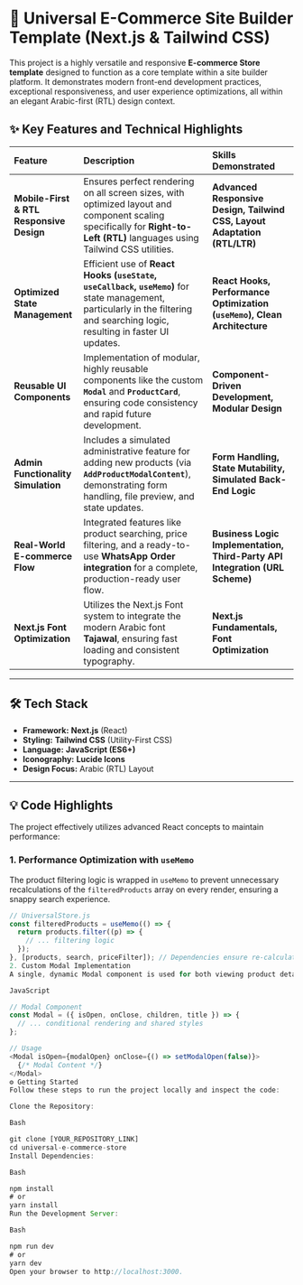# 🚀 Universal E-Commerce Site Builder Template (Next.js & Tailwind CSS)

This project is a highly versatile and responsive **E-commerce Store template** designed to function as a core template within a site builder platform. It demonstrates modern front-end development practices, exceptional responsiveness, and user experience optimizations, all within an elegant Arabic-first (RTL) design context.

## ✨ Key Features and Technical Highlights

| Feature | Description | Skills Demonstrated |
| :--- | :--- | :--- |
| **Mobile-First & RTL Responsive Design** | Ensures perfect rendering on all screen sizes, with optimized layout and component scaling specifically for **Right-to-Left (RTL)** languages using Tailwind CSS utilities. | **Advanced Responsive Design, Tailwind CSS, Layout Adaptation (RTL/LTR)** |
| **Optimized State Management** | Efficient use of **React Hooks (`useState`, `useCallback`, `useMemo`)** for state management, particularly in the filtering and searching logic, resulting in faster UI updates. | **React Hooks, Performance Optimization (`useMemo`), Clean Architecture** |
| **Reusable UI Components** | Implementation of modular, highly reusable components like the custom **`Modal`** and **`ProductCard`**, ensuring code consistency and rapid future development. | **Component-Driven Development, Modular Design** |
| **Admin Functionality Simulation** | Includes a simulated administrative feature for adding new products (via **`AddProductModalContent`**), demonstrating form handling, file preview, and state updates. | **Form Handling, State Mutability, Simulated Back-End Logic** |
| **Real-World E-commerce Flow** | Integrated features like product searching, price filtering, and a ready-to-use **WhatsApp Order integration** for a complete, production-ready user flow. | **Business Logic Implementation, Third-Party API Integration (URL Scheme)** |
| **Next.js Font Optimization** | Utilizes the Next.js Font system to integrate the modern Arabic font **Tajawal**, ensuring fast loading and consistent typography. | **Next.js Fundamentals, Font Optimization** |

***

## 🛠️ Tech Stack

* **Framework:** **Next.js** (React)
* **Styling:** **Tailwind CSS** (Utility-First CSS)
* **Language:** **JavaScript (ES6+)**
* **Iconography:** **Lucide Icons**
* **Design Focus:** Arabic (RTL) Layout

***

## 💡 Code Highlights

The project effectively utilizes advanced React concepts to maintain performance:

### 1. Performance Optimization with `useMemo`

The product filtering logic is wrapped in `useMemo` to prevent unnecessary recalculations of the `filteredProducts` array on every render, ensuring a snappy search experience.

```javascript
// UniversalStore.js
const filteredProducts = useMemo(() => {
  return products.filter((p) => {
    // ... filtering logic
  });
}, [products, search, priceFilter]); // Dependencies ensure re-calculation only when necessary
2. Custom Modal Implementation
A single, dynamic Modal component is used for both viewing product details and adding new items, significantly reducing boilerplate code and improving maintainability.

JavaScript

// Modal Component
const Modal = ({ isOpen, onClose, children, title }) => {
  // ... conditional rendering and shared styles
};

// Usage
<Modal isOpen={modalOpen} onClose={() => setModalOpen(false)}>
  {/* Modal Content */}
</Modal>
⚙️ Getting Started
Follow these steps to run the project locally and inspect the code:

Clone the Repository:

Bash

git clone [YOUR_REPOSITORY_LINK]
cd universal-e-commerce-store
Install Dependencies:

Bash

npm install
# or
yarn install
Run the Development Server:

Bash

npm run dev
# or
yarn dev
Open your browser to http://localhost:3000.